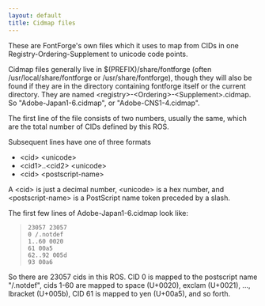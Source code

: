```yaml
---
layout: default
title: Cidmap files
---
```



These are FontForge's own files which it uses to map from CIDs in one
Registry-Ordering-Supplement to unicode code points.

Cidmap files generally live in \$(PREFIX)/share/fontforge (often
/usr/local/share/fontforge or /usr/share/fontforge), though they will
also be found if they are in the directory containing fontforge itself
or the current directory. They are named
\<registry\>-\<Ordering\>-\<Supplement\>.cidmap. So
"Adobe-Japan1-6.cidmap", or "Adobe-CNS1-4.cidmap".

The first line of the file consists of two numbers, usually the same,
which are the total number of CIDs defined by this ROS.

Subsequent lines have one of three formats

-   \<cid\> \<unicode\>
-   \<cid1\>..\<cid2\> \<unicode\>
-   \<cid\> \<postscript-name\>

A \<cid\> is just a decimal number, \<unicode\> is a hex number, and
\<postscript-name\> is a PostScript name token preceded by a slash.

The first few lines of Adobe-Japan1-6.cidmap look like:

>     23057 23057
>     0 /.notdef
>     1..60 0020
>     61 00a5
>     62..92 005d
>     93 00a6

So there are 23057 cids in this ROS. CID 0 is mapped to the postscript
name "/.notdef", cids 1-60 are mapped to space (U+0020), exclam
(U+0021), ..., lbracket (U+005b), CID 61 is mapped to yen (U+00a5), and
so forth.
